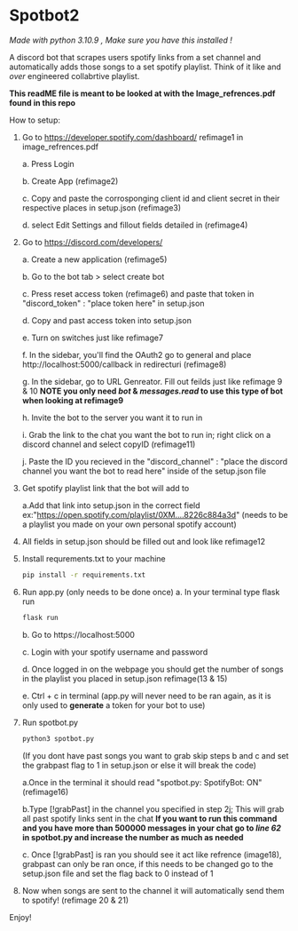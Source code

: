 # Spotbot2
*Made with python 3.10.9 , Make sure you have this installed !*

A discord bot that scrapes users spotify links from a set channel and automatically adds those songs to a set spotify playlist. Think of it like and *over* engineered collabrtive playlist.

**This readME file is meant to be looked at with the Image_refrences.pdf found in this repo**

How to setup:
1. Go to https://developer.spotify.com/dashboard/ refimage1 in image_refrences.pdf 
    
    a. Press Login
    
    b. Create App (refimage2)
    
    c. Copy and paste the corrosponging client id and client secret in their respective places in setup.json (refimage3)
    
    d. select Edit Settings and fillout fields detailed in (refimage4)
    
 2. Go to https://discord.com/developers/
    
    a. Create a new application (refimage5)
    
    b. Go to the bot tab > select create bot 
    
    c. Press reset access token (refimage6) and paste that token in "discord_token" : "place token here" in setup.json
    
    d. Copy and past access token into setup.json
    
    e. Turn on switches just like refimage7
    
    f. In the sidebar, you'll find the OAuth2 go to general and place http://localhost:5000/callback in redirecturi (refimage8)
    
    g. In the sidebar, go to URL Genreator. Fill out feilds just like refimage 9 & 10 **NOTE you only need *bot* & *messages.read* to use this type of bot when looking at refimage9** 
    
    h. Invite the bot to the server you want it to run in
    
    i. Grab the link to the chat you want the bot to run in; right click on a discord channel and select copyID (refimage11)
    
    j. Paste the ID you recieved in the "discord_channel" : "place the discord channel you want the bot to read here" inside of the setup.json file

3. Get spotify playlist link that the bot will add to
    
    a.Add that link into setup.json in the correct field ex:"https://open.spotify.com/playlist/0XM....8226c884a3d" (needs to be a playlist you made on your own personal spotify account)
    
    
4. All fields in setup.json should be filled out and look like refimage12

5. Install requrements.txt to your machine 
      ```cmd
    pip install -r requirements.txt
    ```
6. Run app.py (only needs to be done once)
    a. In your terminal type flask run
    ```cmd
    flask run
    ```
    b. Go to https://localhost:5000
    
    c. Login with your spotify username and password
    
    d. Once logged in on the webpage you should get the number of songs in the playlist you placed in setup.json refimage(13 & 15)
    
    e. Ctrl + c in terminal (app.py will never need to be ran again, as it is only used to **generate** a token for your bot to use)
    
 7. Run spotbot.py
    ```cmd
    python3 spotbot.py
    ```
    (If you dont have past songs you want to grab skip steps b and c and set the grabpast flag to 1 in setup.json or else it will break the code)
    
    a.Once in the terminal it should read "spotbot.py: SpotifyBot: ON" (refimage16)
    
    b.Type [!grabPast] in the channel you specified in step 2j; This will grab all past spotify links sent in the chat **If you want to run this command and you have more than 500000 messages in your chat go to *line 62* in spotbot.py and increase the number as much as needed** 
    
    c. Once [!grabPast] is ran you should see it act like refrence (image18), grabpast can only be ran once, if this needs to be changed go to the setup.json file and set the flag back to 0 instead of 1

8. Now when songs are sent to the channel it will automatically send them to spotify! (refimage 20 & 21)

Enjoy!

